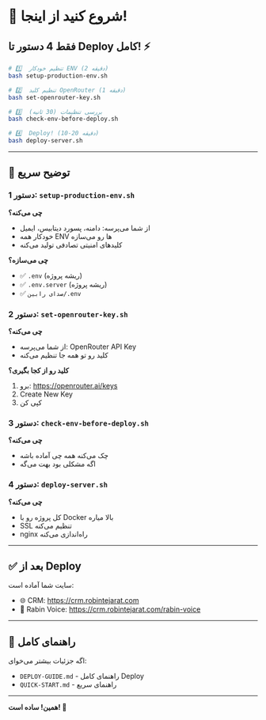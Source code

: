 # 🚀 شروع کنید از اینجا!

## فقط 4 دستور تا Deploy کامل! ⚡

```bash
# 1️⃣  تنظیم خودکار ENV (2 دقیقه)
bash setup-production-env.sh

# 2️⃣  تنظیم کلید OpenRouter (1 دقیقه)
bash set-openrouter-key.sh

# 3️⃣  بررسی تنظیمات (30 ثانیه)
bash check-env-before-deploy.sh

# 4️⃣  Deploy! (10-20 دقیقه)
bash deploy-server.sh
```

---

## 📝 توضیح سریع

### دستور 1: `setup-production-env.sh`
**چی می‌کنه؟**
- از شما می‌پرسه: دامنه، پسورد دیتابیس، ایمیل
- خودکار همه ENV ها رو می‌سازه
- کلیدهای امنیتی تصادفی تولید می‌کنه

**چی می‌سازه؟**
- ✅ `.env` (ریشه پروژه)
- ✅ `.env.server` (ریشه پروژه)
- ✅ `صدای رابین/.env`

### دستور 2: `set-openrouter-key.sh`
**چی می‌کنه؟**
- از شما می‌پرسه: OpenRouter API Key
- کلید رو تو همه جا تنظیم می‌کنه

**کلید رو از کجا بگیری؟**
1. برو: https://openrouter.ai/keys
2. Create New Key
3. کپی کن

### دستور 3: `check-env-before-deploy.sh`
**چی می‌کنه؟**
- چک می‌کنه همه چی آماده باشه
- اگه مشکلی بود بهت می‌گه

### دستور 4: `deploy-server.sh`
**چی می‌کنه؟**
- کل پروژه رو با Docker بالا میاره
- SSL تنظیم می‌کنه
- nginx راه‌اندازی می‌کنه

---

## ✅ بعد از Deploy

سایت شما آماده است:
- 🌐 CRM: https://crm.robintejarat.com
- 🎤 Rabin Voice: https://crm.robintejarat.com/rabin-voice

---

## 📖 راهنمای کامل

اگه جزئیات بیشتر می‌خوای:
- `DEPLOY-GUIDE.md` - راهنمای کامل Deploy
- `QUICK-START.md` - راهنمای سریع

---

**همین! ساده است! 🎉**
